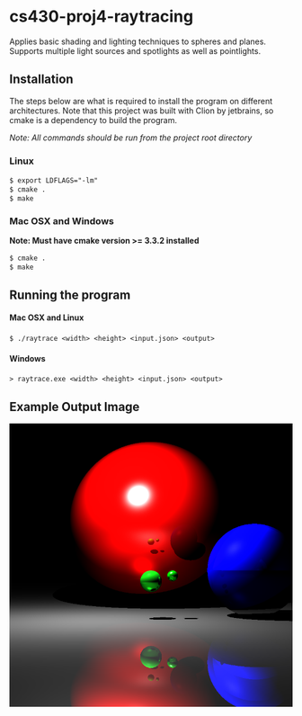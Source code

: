 cs430-proj4-raytracing
=========================
Applies basic shading and lighting techniques to spheres and planes. Supports multiple light sources
and spotlights as well as pointlights. 

## Installation ##
The steps below are what is required to install the program on different architectures. Note that this project was built
with Clion by jetbrains, so cmake is a dependency to build the program.

*Note: All commands should be run from the project root directory*

### Linux ###
```
$ export LDFLAGS="-lm"
$ cmake .
$ make
```
### Mac OSX  and Windows ###
**Note: Must have cmake version >= 3.3.2 installed**
```
$ cmake .
$ make
```

## Running the program ##

#### Mac OSX and Linux ####
`$ ./raytrace <width> <height> <input.json> <output>`

#### Windows ####
`> raytrace.exe <width> <height> <input.json> <output>`

## Example Output Image ##

![raycase example](https://github.com/mkgilbert/cs430-proj4-raytracing/blob/master/example_output/working_reflection_refraction.png)